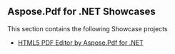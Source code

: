 ## Aspose.Pdf for .NET Showcases

This section contains the following Showcase projects
* [HTML5 PDF Editor by Aspose.Pdf for .NET](HTML5_PDF_Editor_by_Aspose_Pdf_NET)

